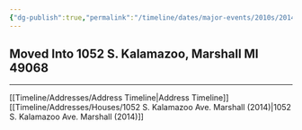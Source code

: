 ```yaml
---
{"dg-publish":true,"permalink":"/timeline/dates/major-events/2010s/2014-01-14-120000/","dgHomeLink":true,"dgPassFrontmatter":false}
---
```


## Moved Into 1052 S. Kalamazoo, Marshall MI 49068 

---

[[Timeline/Addresses/Address Timeline|Address Timeline]]
[[Timeline/Addresses/Houses/1052 S. Kalamazoo Ave. Marshall (2014)|1052 S. Kalamazoo Ave. Marshall (2014)]]
